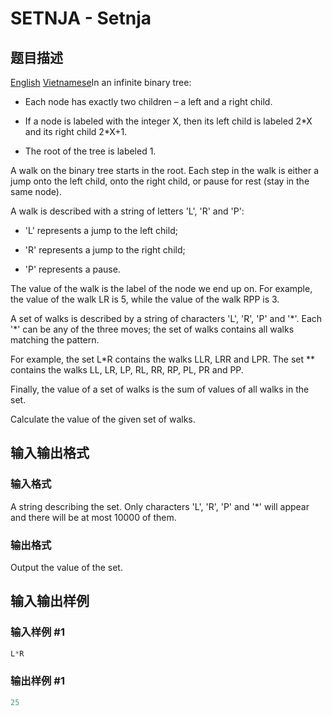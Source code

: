 # SETNJA - Setnja

## 题目描述

[English](/problems/SETNJA/en/) [Vietnamese](/problems/SETNJA/vn/)In an infinite binary tree:

- Each node has exactly two children – a left and a right child.

- If a node is labeled with the integer X, then its left child is labeled 2\*X and its right child 2\*X+1.

- The root of the tree is labeled 1.

A walk on the binary tree starts in the root. Each step in the walk is either a jump onto the left child, onto the right child, or pause for rest (stay in the same node).

A walk is described with a string of letters 'L', 'R' and 'P':

- 'L' represents a jump to the left child;

- 'R' represents a jump to the right child;

- 'P' represents a pause.

The value of the walk is the label of the node we end up on. For example, the value of the walk LR is 5, while the value of the walk RPP is 3.

A set of walks is described by a string of characters 'L', 'R', 'P' and '\*'. Each '\*' can be any of the three moves; the set of walks contains all walks matching the pattern.

For example, the set L\*R contains the walks LLR, LRR and LPR. The set \*\* contains the walks LL, LR, LP, RL, RR, RP, PL, PR and PP.

Finally, the value of a set of walks is the sum of values of all walks in the set.

Calculate the value of the given set of walks.

## 输入输出格式

### 输入格式

A string describing the set. Only characters 'L', 'R', 'P' and '\*' will appear and there will be at most 10000 of them.

### 输出格式

Output the value of the set.

## 输入输出样例

### 输入样例 #1

```cpp
L*R
```


### 输出样例 #1

```cpp
25
```


